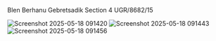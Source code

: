 Blen Berhanu Gebretsadik
Section 4
UGR/8682/15

![Screenshot 2025-05-18 091420](https://github.com/user-attachments/assets/447fbd2c-8562-4179-bd8a-45b06929c9d3)  ![Screenshot 2025-05-18 091443](https://github.com/user-attachments/assets/78233393-b466-4f24-9fc8-4a215c4423b9)  ![Screenshot 2025-05-18 091456](https://github.com/user-attachments/assets/4c7771e2-77f4-4a41-bd23-294eb5435f46)
